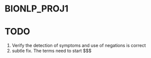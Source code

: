 # BIONLP_PROJ1



# TODO 
1. Verify the detection of symptoms and use of negations is correct 
2. subtle fix.  The terms need to start $$$ 
